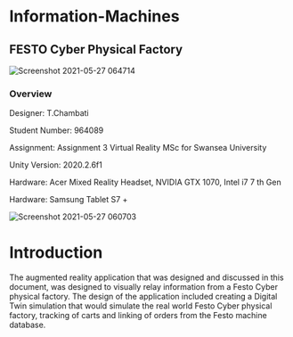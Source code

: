 # Information-Machines
## FESTO Cyber Physical Factory

![Screenshot 2021-05-27 064714](https://user-images.githubusercontent.com/72683052/119783926-9d30fc00-bec5-11eb-8b56-f558e29af4cb.png)


### Overview

Designer: T.Chambati 

Student Number: 964089

Assignment: Assignment 3 Virtual Reality MSc for Swansea University 

Unity Version: 2020.2.6f1

Hardware: Acer Mixed Reality Headset, NVIDIA GTX 1070, Intel i7 7 th Gen

Hardware: Samsung Tablet S7 +  


![Screenshot 2021-05-27 060703](https://user-images.githubusercontent.com/72683052/119769456-62719880-beb2-11eb-9708-02bd87d13542.png)

# Introduction

The augmented reality application that was designed and discussed in this document, was designed to visually relay information from a  Festo Cyber physical factory. The design of the application included creating a Digital Twin simulation that would simulate the real world Festo Cyber physical factory, tracking of carts and linking of orders from the Festo machine database.  
